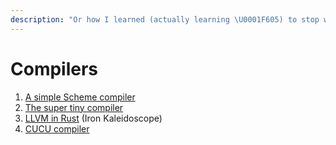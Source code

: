 ```yaml
---
description: "Or how I learned (actually learning \U0001F605) to stop worrying and love computers."
---
```


# Compilers

1. [A simple Scheme compiler](https://icem.folkwang-uni.de/~finnendahl/cm_kurse/doc/schintro/schintro_142.html)
2. [The super tiny compiler](https://github.com/jamiebuilds/the-super-tiny-compiler)
3. [LLVM in Rust](https://github.com/jauhien/iron-kaleidoscope) \(Iron Kaleidoscope\)
4. [CUCU compiler](https://zserge.com/posts/cucu-part1/)



